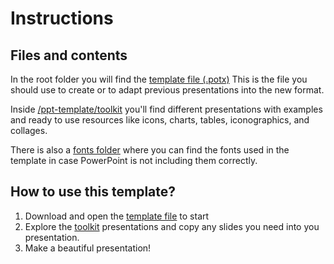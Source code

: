 # Instructions

## Files and contents
In the root folder you will find the [template file (.potx)](https://github.com/gbif/ppt-template/blob/master/GBIF-2023.potx) This is the file you should use to create or to adapt previous presentations into the new format. 

Inside [/ppt-template/toolkit](https://github.com/gbif/ppt-template/tree/master/toolkit) you'll find different presentations with examples and ready to use resources like icons, charts, tables, iconographics, and collages. 

There is also a [fonts folder](https://github.com/gbif/ppt-template/tree/master/fonts) where you can find the fonts used in the template in case PowerPoint is not including them correctly. 

## How to use this template? 
1. Download and open the [template file](https://github.com/gbif/ppt-template/blob/master/GBIF-2023.potx) to start
2. Explore the [toolkit](https://github.com/gbif/ppt-template/blob/master/GBIF-2023.potx) presentations and copy any slides you need into you presentation. 
3. Make a beautiful presentation! 


